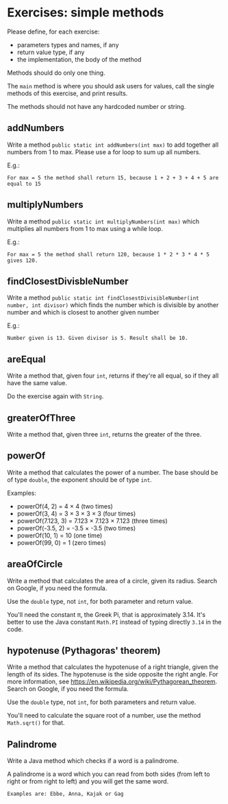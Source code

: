 # Exercises: simple methods

Please define, for each exercise:
- parameters types and names, if any
- return value type, if any
- the implementation, the body of the method

Methods should do only one thing.

The `main` method is where you should ask users for values,
call the single methods of this exercise, and print results.

The methods should not have any hardcoded number or string.

## addNumbers

Write a method `public static int addNumbers(int max)` to add together all numbers from 1 to max.
Please use a for loop to sum up all numbers.

E.g.:

`For max = 5 the method shall return 15, because 1 + 2 + 3 + 4 + 5 are equal to 15`

## multiplyNumbers

Write a method `public static int multiplyNumbers(int max)` which multiplies all numbers from 1 to max using a while loop.

E.g.:

`For max = 5 the method shall return 120, because 1 * 2 * 3 * 4 * 5 gives 120.`

## findClosestDivisbleNumber

Write a method `public static int findClosestDivisibleNumber(int number, int divisor)` which finds the number which is divisible 
by another number and which is closest to another given number 

E.g.: 

`Number given is 13. Given divisor is 5. Result shall be 10.`

## areEqual

Write a method that, given four `int`, returns if they're all equal, so if they all have the same value.

Do the exercise again with `String`.

## greaterOfThree

Write a method that, given three `int`, returns the greater of the three.

## powerOf

Write a method that calculates the power of a number.
The base should be of type `double`, the exponent should be of type `int`.

Examples:

- powerOf(4, 2) = 4 × 4 (two times)
- powerOf(3, 4) = 3 × 3 × 3 × 3 (four times)
- powerOf(7.123, 3) = 7.123 × 7.123 × 7.123 (three times)
- powerOf(-3.5, 2) = -3.5 × -3.5 (two times)
- powerOf(10, 1) = 10 (one time)
- powerOf(99, 0) = 1 (zero times)

## areaOfCircle

Write a method that calculates the area of a circle, given its radius.
Search on Google, if you need the formula.

Use the `double` type, not `int`, for both parameter and return value.

You'll need the constant π, the Greek Pi, that is approximately 3.14.
It's better to use the Java constant `Math.PI` instead of typing directly `3.14` in the code. 

## hypotenuse (Pythagoras' theorem)

Write a method that calculates the hypotenuse of a right triangle, given the length of its sides.
The hypotenuse is the side opposite the right angle.
For more information, see https://en.wikipedia.org/wiki/Pythagorean_theorem. 
Search on Google, if you need the formula.

Use the `double` type, not `int`, for both parameters and return value.

You'll need to calculate the square root of a number, use the method `Math.sqrt()` for that.

## Palindrome

Write a Java method which checks if a word is a palindrome. 

A palindrome is a word which you can read from both sides (from left to right or from right to left) and you will get the same 
word.

`Examples are:
Ebbe, Anna, Kajak or Gag`
